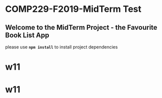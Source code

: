 # COMP229-F2019-MidTerm Test

## Welcome to the MidTerm Project - the Favourite Book List App

please use **`npm install`** to install project dependencies
# w11
# w11
